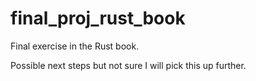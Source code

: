 # final_proj_rust_book
Final exercise in the Rust book.

Possible next steps but not sure I will pick this up further.
